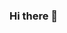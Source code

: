 ### Hi there 👋

<!--
**MissChurchill/MissChurchill** is a ✨ _special_ ✨ repository because its `README.md` (this file) appears on your GitHub profile.

  ![visitors](https://visitor-badge.glitch.me/badge?page_id=page.id&left_color=green&right_color=red)

Here are some ideas to get you started:

- 🔭 I’m currently working on finishing up my Google training program
- 🌱 I’m currently learning Python and Kotlin
- 👯 I’m looking to collaborate on Udacity Kotlin Android Developer Training
- 🤔 I’m looking for help with finding a job as a developer
- 💬 Ask me about my most recent project
- 📫 How to reach me: misschurchill.dc@gmail.com
- 😄 Pronouns: she/her
- ⚡ Fun fact: I am a foodie and can typically out eat my dates.


